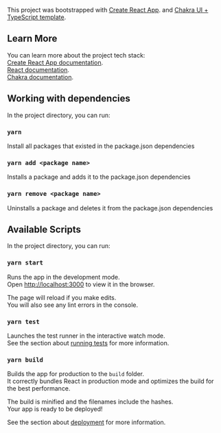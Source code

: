 This project was bootstrapped with
[Create React App](https://github.com/facebook/create-react-app). and
[Chakra UI + TypeScript template](https://chakra-ui.com/getting-started/cra-guide).

## Learn More

You can learn more about the project tech stack: <br />
[Create React App documentation](https://facebook.github.io/create-react-app/docs/getting-started). <br />
[React documentation](https://reactjs.org/). <br />
[Chakra documentation](https://chakra-ui.com/). <br />

## Working with dependencies

In the project directory, you can run:

### `yarn`

Install all packages that existed in the package.json dependencies

### `yarn add <package name>`

Installs a package and adds it to the package.json dependencies

### `yarn remove <package name>`

Uninstalls a package and deletes it from the package.json dependencies

## Available Scripts

In the project directory, you can run:

### `yarn start`

Runs the app in the development mode.<br /> Open
[http://localhost:3000](http://localhost:3000) to view it in the browser.

The page will reload if you make edits.<br /> You will also see any lint errors
in the console.

### `yarn test`

Launches the test runner in the interactive watch mode.<br /> See the section
about
[running tests](https://facebook.github.io/create-react-app/docs/running-tests)
for more information.

### `yarn build`

Builds the app for production to the `build` folder.<br /> It correctly bundles
React in production mode and optimizes the build for the best performance.

The build is minified and the filenames include the hashes.<br /> Your app is
ready to be deployed!

See the section about
[deployment](https://facebook.github.io/create-react-app/docs/deployment) for
more information.
